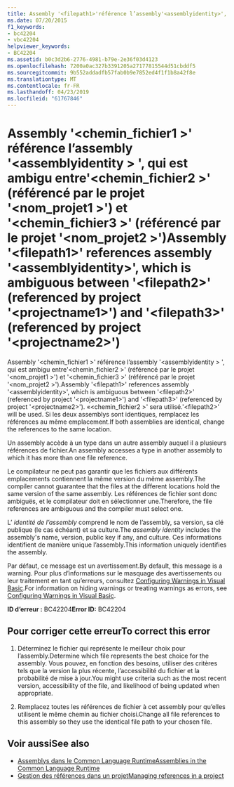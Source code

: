 ```yaml
---
title: Assembly '<filepath1>'référence l’assembly'<assemblyidentity>', qui est ambigu entre'<filepath2>' (référencé par le projet '<projectname1>») et «<filepath3>' (référencé par le projet '<projectname2>')
ms.date: 07/20/2015
f1_keywords:
- bc42204
- vbc42204
helpviewer_keywords:
- BC42204
ms.assetid: b0c3d2b6-2776-4981-b79e-2e36f03d4123
ms.openlocfilehash: 7200a0ac327b3391205a27177815544d51cbddf5
ms.sourcegitcommit: 9b552addadfb57fab0b9e7852ed4f1f1b8a42f8e
ms.translationtype: MT
ms.contentlocale: fr-FR
ms.lasthandoff: 04/23/2019
ms.locfileid: "61767846"
---
```

# <a name="assembly-filepath1-references-assembly-assemblyidentity-which-is-ambiguous-between-filepath2-referenced-by-project-projectname1-and-filepath3-referenced-by-project-projectname2"></a><span data-ttu-id="79b10-102">Assembly '\<chemin_fichier1 >' référence l’assembly '\<assemblyidentity > ', qui est ambigu entre'\<chemin_fichier2 >' (référencé par le projet '\<nom_projet1 >') et '\<chemin_fichier3 >' (référencé par le projet '\<nom_projet2 >')</span><span class="sxs-lookup"><span data-stu-id="79b10-102">Assembly '\<filepath1>' references assembly '\<assemblyidentity>', which is ambiguous between '\<filepath2>' (referenced by project '\<projectname1>') and '\<filepath3>' (referenced by project '\<projectname2>')</span></span>
<span data-ttu-id="79b10-103">Assembly '\<chemin_fichier1 >' référence l’assembly '\<assemblyidentity > ', qui est ambigu entre'\<chemin_fichier2 >' (référencé par le projet '\<nom_projet1 >') et '\<chemin_fichier3 >' (référencé par le projet '\<nom_projet2 >').</span><span class="sxs-lookup"><span data-stu-id="79b10-103">Assembly '\<filepath1>' references assembly '\<assemblyidentity>', which is ambiguous between '\<filepath2>' (referenced by project '\<projectname1>') and '\<filepath3>' (referenced by project '\<projectname2>').</span></span> <span data-ttu-id="79b10-104">«\<chemin_fichier2 >' sera utilisé.</span><span class="sxs-lookup"><span data-stu-id="79b10-104">'\<filepath2>' will be used.</span></span> <span data-ttu-id="79b10-105">Si les deux assemblys sont identiques, remplacez les références au même emplacement.</span><span class="sxs-lookup"><span data-stu-id="79b10-105">If both assemblies are identical, change the references to the same location.</span></span>  
  
 <span data-ttu-id="79b10-106">Un assembly accède à un type dans un autre assembly auquel il a plusieurs références de fichier.</span><span class="sxs-lookup"><span data-stu-id="79b10-106">An assembly accesses a type in another assembly to which it has more than one file reference.</span></span>  
  
 <span data-ttu-id="79b10-107">Le compilateur ne peut pas garantir que les fichiers aux différents emplacements contiennent la même version du même assembly.</span><span class="sxs-lookup"><span data-stu-id="79b10-107">The compiler cannot guarantee that the files at the different locations hold the same version of the same assembly.</span></span> <span data-ttu-id="79b10-108">Les références de fichier sont donc ambiguës, et le compilateur doit en sélectionner une.</span><span class="sxs-lookup"><span data-stu-id="79b10-108">Therefore, the file references are ambiguous and the compiler must select one.</span></span>  
  
 <span data-ttu-id="79b10-109">L’ *identité de l’assembly* comprend le nom de l’assembly, sa version, sa clé publique (le cas échéant) et sa culture.</span><span class="sxs-lookup"><span data-stu-id="79b10-109">The *assembly identity* includes the assembly's name, version, public key if any, and culture.</span></span> <span data-ttu-id="79b10-110">Ces informations identifient de manière unique l’assembly.</span><span class="sxs-lookup"><span data-stu-id="79b10-110">This information uniquely identifies the assembly.</span></span>  
  
 <span data-ttu-id="79b10-111">Par défaut, ce message est un avertissement.</span><span class="sxs-lookup"><span data-stu-id="79b10-111">By default, this message is a warning.</span></span> <span data-ttu-id="79b10-112">Pour plus d’informations sur le masquage des avertissements ou leur traitement en tant qu’erreurs, consultez [Configuring Warnings in Visual Basic](/visualstudio/ide/configuring-warnings-in-visual-basic).</span><span class="sxs-lookup"><span data-stu-id="79b10-112">For information on hiding warnings or treating warnings as errors, see [Configuring Warnings in Visual Basic](/visualstudio/ide/configuring-warnings-in-visual-basic).</span></span>  
  
 <span data-ttu-id="79b10-113">**ID d’erreur :** BC42204</span><span class="sxs-lookup"><span data-stu-id="79b10-113">**Error ID:** BC42204</span></span>  
  
## <a name="to-correct-this-error"></a><span data-ttu-id="79b10-114">Pour corriger cette erreur</span><span class="sxs-lookup"><span data-stu-id="79b10-114">To correct this error</span></span>  
  
1. <span data-ttu-id="79b10-115">Déterminez le fichier qui représente le meilleur choix pour l’assembly.</span><span class="sxs-lookup"><span data-stu-id="79b10-115">Determine which file represents the best choice for the assembly.</span></span> <span data-ttu-id="79b10-116">Vous pouvez, en fonction des besoins, utiliser des critères tels que la version la plus récente, l’accessibilité du fichier et la probabilité de mise à jour.</span><span class="sxs-lookup"><span data-stu-id="79b10-116">You might use criteria such as the most recent version, accessibility of the file, and likelihood of being updated when appropriate.</span></span>  
  
2. <span data-ttu-id="79b10-117">Remplacez toutes les références de fichier à cet assembly pour qu’elles utilisent le même chemin au fichier choisi.</span><span class="sxs-lookup"><span data-stu-id="79b10-117">Change all file references to this assembly so they use the identical file path to your chosen file.</span></span>  
  
## <a name="see-also"></a><span data-ttu-id="79b10-118">Voir aussi</span><span class="sxs-lookup"><span data-stu-id="79b10-118">See also</span></span>

- [<span data-ttu-id="79b10-119">Assemblys dans le Common Language Runtime</span><span class="sxs-lookup"><span data-stu-id="79b10-119">Assemblies in the Common Language Runtime</span></span>](../../framework/app-domains/assemblies-in-the-common-language-runtime.md)
- [<span data-ttu-id="79b10-120">Gestion des références dans un projet</span><span class="sxs-lookup"><span data-stu-id="79b10-120">Managing references in a project</span></span>](/visualstudio/ide/managing-references-in-a-project)
